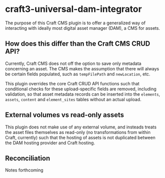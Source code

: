 # craft3-universal-dam-integrator

The purpose of this Craft CMS plugin is to offer a generalized way of interacting with ideally most digital asset manager (DAM), a CMS for assets.

## How does this differ than the Craft CMS CRUD API?

Currently, Craft CMS does not off the option to save only metadata concerning an asset. The CMS makes the assumption that there will always be certain fields populated, such as `tempFilePath` and `newLocation`, etc.

This plugin overrides the core Craft CRUD API functions such that conditional checks for these upload-specific fields are removed, including validation, so that asset metadata records can be inserted into the `elements`, `assets`, `content` and `element_sites` tables without an actual upload.

## External volumes vs read-only assets

This plugin does not make use of any external volume, and insteads treats the asset files themselves as read-only (no transformations from within Craft, currently) such that the hosting of assets is not duplicated between the DAM hosting provider and Craft hosting.

## Reconciliation

Notes forthcoming